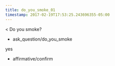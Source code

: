 ```yaml
---
title: do_you_smoke_01
timestamp: 2017-02-19T17:53:25.243696355-05:00
---
```


< Do you smoke?
* ask_question/do_you_smoke

yes
* affirmative/confirm
